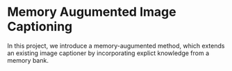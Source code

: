 # Memory Augumented Image Captioning 

In this project, we introduce a memory-augumented method, which extends an existing image captioner by incorporating explict knowledge from a memory bank. 
